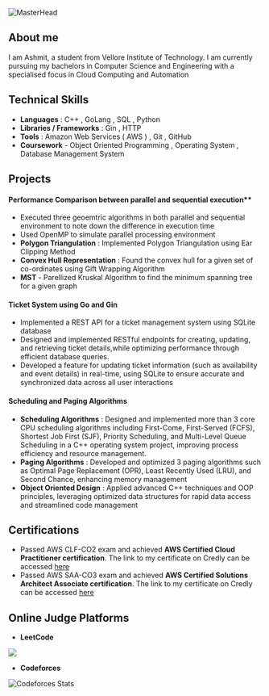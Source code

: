 ![MasterHead](https://user-images.githubusercontent.com/10498744/210012254-234538ff-d198-48aa-8964-37e6fd45d227.gif)

## About me
I am Ashmit, a student from Vellore Institute of Technology. I am currently pursuing my bachelors in Computer Science and Engineering with a specialised focus in Cloud Computing and Automation 

## Technical Skills
- **Languages** : C++ , GoLang , SQL , Python
- **Libraries / Frameworks** : Gin , HTTP
- **Tools** : Amazon Web Services ( AWS ) , Git , GitHub
- **Coursework** - Object Oriented Programming , Operating System , Database Management System

## Projects
#### Performance Comparison between parallel and sequential execution**
  - Executed three geoemtric algorithms in both parallel and sequential environment to note down the difference in execution time
  - Used OpenMP to simulate parallel processing environment
  - **Polygon Triangulation** : Implemented Polygon Triangulation using Ear Clipping Method
  - **Convex Hull Representation** : Found the convex hull for a given set of co-ordinates using Gift Wrapping Algorithm
  - **MST** - Parellized Kruskal Algorithm to find the minimum spanning tree for a given graph

#### Ticket System using Go and Gin 
  - Implemented a REST API for a ticket management system using SQLite database
  - Designed and implemented RESTful endpoints for creating, updating, and retrieving ticket details,while optimizing performance through efficient database queries.
  - Developed a feature for updating ticket information (such as availability and event details) in real-time, using SQLite to ensure accurate and synchronized data across all user interactions

#### Scheduling and Paging Algorithms 
  - **Scheduling Algorithms** : Designed and implemented more than 3 core CPU scheduling algorithms including First-Come, First-Served (FCFS), Shortest Job First (SJF), Priority Scheduling, and Multi-Level Queue Scheduling in a C++ operating system   project, improving process efficiency and resource management.
  - **Paging Algorithms** : Developed and optimized 3 paging algorithms such as Optimal Page Replacement (OPR), Least Recently Used (LRU), and Second Chance, enhancing memory management
  - **Object Oriented Design** :  Applied advanced C++ techniques and OOP principles, leveraging optimized data structures for rapid data access and streamlined code management

## Certifications 
- Passed AWS CLF-CO2 exam and achieved **AWS Certified Cloud Practitioner certification**. The link to my certificate on Credly can be accessed [here](https://www.credly.com/badges/e859f964-3cb9-4463-9b5f-279960a61258)
- Passed AWS SAA-CO3 exam and achieved **AWS Certified Solutions Architect Associate certification**. The link to my certificate on Credly can be accessed [here](https://www.credly.com/badges/c34555b7-092e-4e7a-8a68-c21a104b9416/public_url)

## Online Judge Platforms 
- **LeetCode**

![](https://leetcard.jacoblin.cool/ashmit2c1?theme=dark)
- **Codeforces**
  
![Codeforces Stats](https://codeforces-readme-stats.vercel.app/api/card?username=ashmit2c1&theme=dark)
